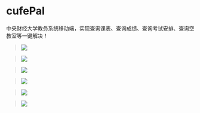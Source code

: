 # cufePal
中央财经大学教务系统移动端，实现查询课表、查询成绩、查询考试安排、查询空教室等一键解决！


> ![](http://i.imgur.com/B92fFUC.jpg)


> ![](http://i.imgur.com/sv52z2N.jpg)


> ![](http://i.imgur.com/QxRyY9m.jpg)


> ![](http://i.imgur.com/qstmdWg.jpg)


> ![](http://i.imgur.com/6jc7DDd.jpg)
 

> ![](http://i.imgur.com/32Smi0P.jpg)

